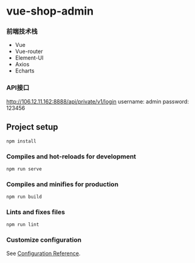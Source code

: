 # vue-shop-admin

### 前端技术栈

- Vue
- Vue-router
- Element-UI
- Axios
- Echarts

### API接口

http://106.12.11.162:8888/api/private/v1/login
username: admin
password: 123456

## Project setup
```
npm install
```

### Compiles and hot-reloads for development
```
npm run serve
```

### Compiles and minifies for production
```
npm run build
```

### Lints and fixes files
```
npm run lint
```

### Customize configuration
See [Configuration Reference](https://cli.vuejs.org/config/).
